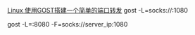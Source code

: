 

[Linux 使用GOST搭建一个简单的端口转发](https://www.laoxu.cc/post/96.html)
gost -L=socks://:1080

gost -L=:8080 -F=socks://server_ip:1080

